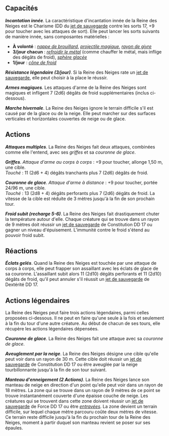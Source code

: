 ## Capacités
_**Incantation innée**_. La caractéristique d'incantation innée de la Reine des Neiges est le Charisme (DD du [jet de sauvegarde](/utiliser-les-caracteristiques/#jets-de-sauvegarde) contre les sorts 17, +9 pour toucher avec les attaques de sort). Elle peut lancer les sorts suivants de manière innée, sans composantes matérielles :
* **À volonté** : [_nappe de brouillard_](/grimoire/nappe-de-brouillard/), [_projectile magique_](/grimoire/projectile-magique/), [_rayon de givre_](/grimoire/rayon-de-givre/)
* **3/jour chacun** : [_refroidir le métal_](/grimoire/chauffer-le-metal/) (comme chauffer le métal, mais inflige des dégâts de froid), [_sphère glacée_](/grimoire/sphere-glacee/)
* **1/jour** : [_cône de froid_](/grimoire/cone-de-froid/)

_**Résistance légendaire (3/jour)**_. Si la Reine des Neiges rate un [jet de sauvegarde](/utiliser-les-caracteristiques/#jets-de-sauvegarde), elle peut choisir à la place le réussir.

_**Armes magiques**_. Les attaques d'arme de la Reine des Neiges sont magiques et infligent 7 (2d6) dégâts de froid supplémentaires (inclus ci-dessous).

_**Marche hivernale**_. La Reine des Neiges ignore le terrain difficile s'il est causé par de la glace ou de la neige. Elle peut marcher sur des surfaces verticales et horizontales couvertes de neige ou de glace.

## Actions
_**Attaques multiples**_. La Reine des Neiges fait deux attaques, combinées comme elle l'entend, avec ses _griffes_ et sa _couronne de glace_.

_**Griffes**_. _Attaque d'arme au corps à corps_ : +9 pour toucher, allonge 1,50 m, une cible.  
_Touché_ : 11 (2d6 + 4) dégâts tranchants plus 7 (2d6) dégâts de froid.

_**Couronne de glace**_. _Attaque d'arme à distance_ : +9 pour toucher, portée 24/96 m, une cible.  
_Touché_ : 13 (2d8 + 4) dégâts perforants plus 7 (2d6) dégâts de froid. La vitesse de la cible est réduite de 3 mètres jusqu'à la fin de son prochain tour.

_**Froid subit (recharge 5-6)**_. La Reine des Neiges fait drastiquement chuter la température autour d'elle. Chaque créature qui se trouve dans un rayon de 9 mètres doit réussir un [jet de sauvegarde](/utiliser-les-caracteristiques/#jets-de-sauvegarde) de Constitution DD 17 ou gagner un niveau d'épuisement. L'immunité contre le froid s'étend au pouvoir froid subit.

## Réactions
_**Éclats gelés**_. Quand la Reine des Neiges est touchée par une attaque de corps à corps, elle peut frapper son assaillant avec les éclats de glace de sa couronne. L'assaillant subit alors 11 (2d10) dégâts perforants et 11 (2d10) dégâts de froid, qu'il peut annuler s'il réussit un [jet de sauvegarde](/utiliser-les-caracteristiques/#jets-de-sauvegarde) de Dextérité DD 17.

## Actions légendaires
La Reine des Neiges peut faire trois actions légendaires, parmi celles proposées ci-dessous. Il ne peut en faire qu'une seule à la fois et seulement à la fin du tour d'une autre créature. Au début de chacun de ses tours, elle récupère les actions légendaires dépensées.

_**Couronne de glace**_. La Reine des Neiges fait une attaque avec sa _couronne de glace_.

_**Aveuglement par la neige**_. La Reine des Neiges désigne une cible qu'elle peut voir dans un rayon de 30 m. Cette cible doit réussir un [jet de sauvegarde](/utiliser-les-caracteristiques/#jets-de-sauvegarde) de Constitution DD 17 ou être aveuglée par la neige tourbillonnante jusqu'à la fin de son tour suivant.

_**Manteau d'enneigement (2 Actions)**_. La Reine des Neiges lance son manteau de neige en direction d'un point qu'elle peut voir dans un rayon de 18 mètres. La zone qui se trouve dans un rayon de 9 mètres de ce point se trouve instantanément couverte d'une épaisse couche de neige. Les créatures qui se trouvent dans cette zone doivent réussir un [jet de sauvegarde](/utiliser-les-caracteristiques/#jets-de-sauvegarde) de Force DD 17 ou être [_entravées_](/gerer-la-sante-du-personnage/#entrave). La zone devient un terrain difficile, sur lequel chaque mètre parcouru coûte deux mètres de vitesse. Ce terrain reste difficile jusqu'à la fin du prochain tour de la Reine des Neiges, moment à partir duquel son manteau revient se poser sur ses épaules.
